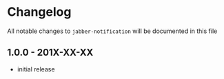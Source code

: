 # Changelog

All notable changes to `jabber-notification` will be documented in this file

## 1.0.0 - 201X-XX-XX

- initial release
